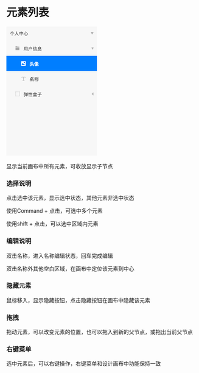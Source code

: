 # 元素列表

![&#x5143;&#x7D20;&#x5217;&#x8868;](../.gitbook/assets/yuan-su-lie-biao.png)

显示当前画布中所有元素，可收放显示子节点

### 选择说明

点击选中该元素，显示选中状态，其他元素非选中状态

使用Command + 点击，可选中多个元素

使用shift + 点击，可以选中区域内元素



### 编辑说明

双击名称，进入名称编辑状态，回车完成编辑

双击名称外其他空白区域，在画布中定位该元素到中心



### 隐藏元素

鼠标移入，显示隐藏按钮，点击隐藏按钮在画布中隐藏该元素



### 拖拽

拖动元素，可以改变元素的位置，也可以拖入到新的父节点，或拖出当前父节点



### 右键菜单

选中元素后，可以右键操作，右键菜单和设计画布中功能保持一致

